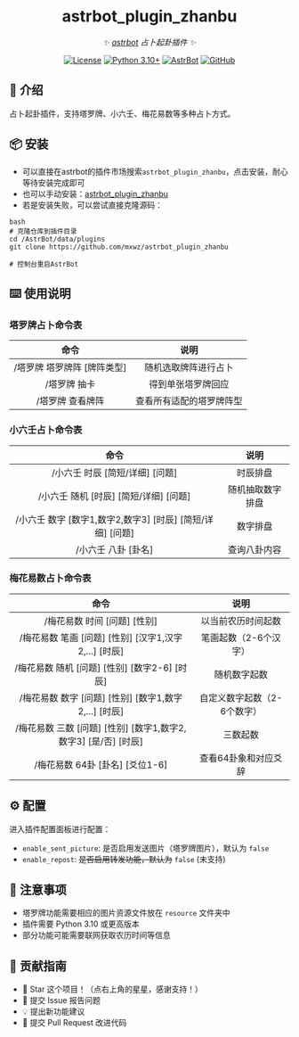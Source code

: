 <div align="center">

[//]: # (![:name]&#40;https://count.getloli.com/@astrbot_plugin_zhanbu?name=astrbot_plugin_zhanbu&theme=minecraft&padding=6&offset=0&align=top&scale=1&pixelated=1&darkmode=auto&#41;)

# astrbot_plugin_zhanbu

_✨ [astrbot](https://github.com/AstrBotDevs/AstrBot) 占卜起卦插件 ✨_  

[![License](https://img.shields.io/badge/License-MIT-green.svg)](https://opensource.org/licenses/MIT)
[![Python 3.10+](https://img.shields.io/badge/Python-3.10%2B-blue.svg)](https://www.python.org/)
[![AstrBot](https://img.shields.io/badge/AstrBot-3.4%2B-orange.svg)](https://github.com/Soulter/AstrBot)
[![GitHub](https://img.shields.io/badge/作者-mxwz-blue)](https://github.com/mxwz)

</div>

## 🤝 介绍

占卜起卦插件，支持塔罗牌、小六壬、梅花易数等多种占卜方式。

## 📦 安装

- 可以直接在astrbot的插件市场搜索`astrbot_plugin_zhanbu`，点击安装，耐心等待安装完成即可
- 也可以手动安装：[astrbot_plugin_zhanbu](https://github.com/mxwz/astrbot_plugin_zhanbu)
- 若是安装失败，可以尝试直接克隆源码：

```
bash
# 克隆仓库到插件目录
cd /AstrBot/data/plugins
git clone https://github.com/mxwz/astrbot_plugin_zhanbu

# 控制台重启AstrBot
```
## ⌨️ 使用说明

### 塔罗牌占卜命令表

|     命令      |                    说明                    |
|:-------------:|:------------------------------------------:|
| /塔罗牌 塔罗牌阵 [牌阵类型] | 随机选取牌阵进行占卜 |
| /塔罗牌 抽卡              | 得到单张塔罗牌回应 |
| /塔罗牌 查看牌阵           | 查看所有适配的塔罗牌阵型 |

### 小六壬占卜命令表

|     命令      |                    说明                    |
|:-------------:|:------------------------------------------:|
| /小六壬 时辰 [简短/详细] [问题] | 时辰排盘 |
| /小六壬 随机 [时辰] [简短/详细] [问题] | 随机抽取数字排盘 |
| /小六壬 数字 [数字1,数字2,数字3] [时辰] [简短/详细] [问题] | 数字排盘 |
| /小六壬 八卦 [卦名] | 查询八卦内容 |

### 梅花易数占卜命令表

|     命令      |                    说明                    |
|:-------------:|:------------------------------------------:|
| /梅花易数 时间 [问题] [性别] | 以当前农历时间起数 |
| /梅花易数 笔画 [问题] [性别] [汉字1,汉字2,...] [时辰] | 笔画起数（2-6个汉字） |
| /梅花易数 随机 [问题] [性别] [数字2-6] [时辰] | 随机数字起数 |
| /梅花易数 数字 [问题] [性别] [数字1,数字2,...] [时辰] | 自定义数字起数（2-6个数字） |
| /梅花易数 三数 [问题] [性别] [数字1,数字2,数字3] [是/否] [时辰] | 三数起数 |
| /梅花易数 64卦 [卦名] [爻位1-6] | 查看64卦象和对应爻辞 |

## ⚙️ 配置

进入插件配置面板进行配置：

- `enable_sent_picture`: 是否启用发送图片（塔罗牌图片），默认为 `false`
- `enable_repost`: ~~是否启用转发功能，默认为~~ `false` (未支持)

## 📌 注意事项

- 塔罗牌功能需要相应的图片资源文件放在 `resource` 文件夹中
- 插件需要 Python 3.10 或更高版本
- 部分功能可能需要联网获取农历时间等信息

## 👥 贡献指南

- 🌟 Star 这个项目！（点右上角的星星，感谢支持！）
- 🐛 提交 Issue 报告问题
- 💡 提出新功能建议
- 🔧 提交 Pull Request 改进代码
